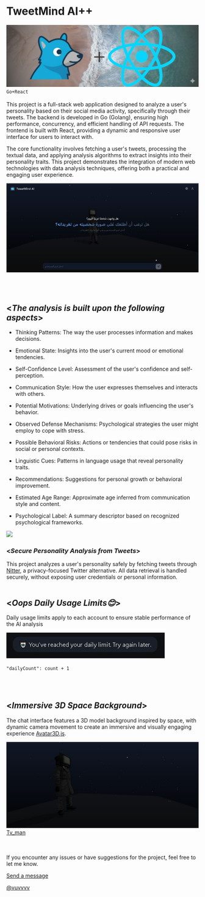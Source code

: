 # TweetMind AI++

!["Go react"](img/2.png)
`Go+React`
<br><br>
This project is a full-stack web application designed to analyze a user's personality based on their social media activity, specifically through their tweets. The backend is developed in Go (Golang), ensuring high performance, concurrency, and efficient handling of API requests. The frontend is built with React, providing a dynamic and responsive user interface for users to interact with.

The core functionality involves fetching a user's tweets, processing the textual data, and applying analysis algorithms to extract insights into their personality traits. This project demonstrates the integration of modern web technologies with data analysis techniques, offering both a practical and engaging user experience.

![""](img/1.jpg)

<br><br>

## <_The analysis is built upon the following aspects_>

- Thinking Patterns: The way the user processes information and makes decisions.

- Emotional State: Insights into the user's current mood or emotional tendencies.

- Self-Confidence Level: Assessment of the user's confidence and self-perception.

- Communication Style: How the user expresses themselves and interacts with others.

- Potential Motivations: Underlying drives or goals influencing the user's behavior.

- Observed Defense Mechanisms: Psychological strategies the user might employ to cope with stress.

- Possible Behavioral Risks: Actions or tendencies that could pose risks in social or personal contexts.

- Linguistic Cues: Patterns in language usage that reveal personality traits.

- Recommendations: Suggestions for personal growth or behavioral improvement.

- Estimated Age Range: Approximate age inferred from communication style and content.

- Psychological Label: A summary descriptor based on recognized psychological frameworks.

![](img/1gif.gif)

### <_Secure Personality Analysis from Tweets_>

This project analyzes a user's personality safely by fetching tweets through [Nitter](https://nitter.net/), a privacy-focused Twitter alternative. All data retrieval is handled securely, without exposing user credentials or personal information.
<br><br>

## <_Oops Daily Usage Limits😊_>

Daily usage limits apply to each account to ensure stable performance of the AI analysis

![](img/3.JPG)

`"dailyCount": count + 1`

<br><br>

## <_Immersive 3D Space Background_>

The chat interface features a 3D model background inspired by space, with dynamic camera movement to create an immersive and visually engaging experience [Avatar3D.js](src/Avatar3D.js).

![](img/4.JPG)
[Tv_man](https://sketchfab.com/3d-models/tv-man-animation-7699139638a247ce9d061f38e8ec7cc8)

<br><br>
If you encounter any issues or have suggestions for the project, feel free to let me know.

[Send a message ](https://github.com/vuvvvv/TweetMind-AI/issues/new)

[@vuvvvv](https://github.com/vuvvvv)

<!-- 🔹 Meta SEO -->
<meta charset="UTF-8">
<meta name="viewport" content="width=device-width, initial-scale=1.0">
<meta name="description" content="حلل تغريداتك أو تغريدات الآخرين بسهولة باستخدام TweetMind AI - أداة ذكاء اصطناعي لفهم النغمة والمشاعر والمغزى من التغريدات.">
<meta name="keywords" content="تحليل تغريدات, ذكاء اصطناعي, تحليل تويتر, TweetMind, tweet analysis, AI">
<meta name="author" content="TweetMind Team">
<meta name="robots" content="index, follow">

<!-- 🔹 Open Graph (Facebook, WhatsApp, LinkedIn) -->
<meta property="og:title" content="TweetMind AI - تحليل التغريدات بالذكاء الاصطناعي">
<meta property="og:description" content="حلل التغريدات واكتشف نغمتها ومحتواها العاطفي باستخدام الذكاء الاصطناعي.">
<meta property="og:image" content="img/1.jpg">
<meta property="og:url" content="https://vuvvvv.github.io/TweetMind-AI/">
<meta property="og:type" content="website">
<meta property="og:site_name" content="TweetMind AI">

<!-- 🔹 Twitter Cards -->
<meta name="twitter:card" content="summary_large_image">
<meta name="twitter:title" content="TweetMind AI - تحليل التغريدات بالذكاء الاصطناعي">
<meta name="twitter:description" content="حلل التغريدات واكتشف محتواها العاطفي والنغمة باستخدام الذكاء الاصطناعي بسهولة.">
<meta name="twitter:image" content="img/1.jpg">

<!-- 🔹 Favicon & Theme -->
<link rel="icon" type="image/png" sizes="32x32" href="img/1.jpg">
<link rel="icon" type="image/png" sizes="16x16" href="img/1.jpg">
<meta name="theme-color" content="#0d0d0d">
